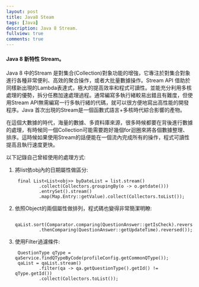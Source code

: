 ```yaml
---
layout: post
title: Java8 Steam
tags: [Java]
description: Java 8 Stream.
fullview: true
comments: true
---
```


#### Java 8 新特性 Stream。
Java 8 中的Stream 是對集合(Collection)對象功能的增強，它專注於對集合對象進行各種非常便利、高效的聚合操作，或者大批量數據操作。Stream API 借助於同樣新出現的Lambda表達式，極大的提高效率和程式可讀性。並能充分利用多核處理的優勢，拆分任務加速處理過程。通常編寫多執行緒較易出錯且有難度，但使用Stream API無需編寫一行多執行緒的代碼，就可以很方便地寫出高性能的開發程序。Java 首次出現的Stream是一個函數式語言+多核時代綜合影響的產物。

在這個大數據的時代，海量的數據、多資料庫來源，很多時候都要在背後進行數據的處理，有時候同一個Collection可能需要跑好幾個for迴圈來將各個數據整理、排序。這時候如果使用Stream的話便能在一個流內完成所有的操作，程式可讀性提高且執行速度更快。

以下記錄自己曾經使用的處理方式:  

1. 將list<obj>依obj內的日期屬性做區分:

		final List<List<obj>> byDateList = list.stream()
				.collect(Collectors.groupingBy(o -> o.getdate()))
				.entrySet().stream()
				.map(Map.Entry::getValue).collect(Collectors.toList());	    

2. 依照Object的兩個屬性做排列，程式碼也變得非常簡潔明瞭:

		qaList.sort(Comparator.comparing(QuestionAnswer::getIsCheck).reversed()
				.thenComparing(QuestionAnswer::getUpdateTime).reversed());

3. 使用Filter過濾條件:

		QuestionType qType = qaService.findQTypeByCode(profileConfig.getCommonQType());        		 
        qaList = qaList.stream()
        	 	.filter(qa -> qa.getQuestionType().getId() != qType.getId())
        	 	.collect(Collectors.toList());
